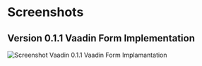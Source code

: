 Screenshots
========

Version 0.1.1 Vaadin Form Implementation
----------------------------------------
![Screenshot Vaadin 0.1.1 Vaadin Form Implamantation](images/screenshot-0.1.1-01.png)